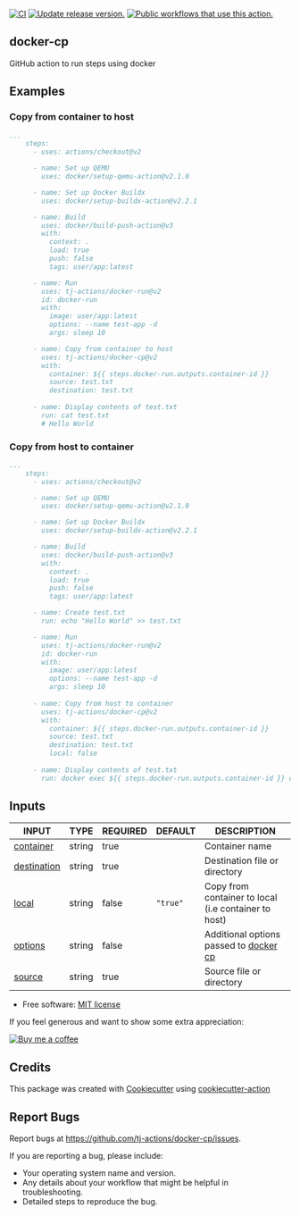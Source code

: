 [![CI](https://github.com/tj-actions/docker-cp/workflows/CI/badge.svg)](https://github.com/tj-actions/docker-cp/actions?query=workflow%3ACI)
[![Update release version.](https://github.com/tj-actions/docker-cp/workflows/Update%20release%20version./badge.svg)](https://github.com/tj-actions/docker-cp/actions?query=workflow%3A%22Update+release+version.%22)
[![Public workflows that use this action.](https://img.shields.io/endpoint?url=https%3A%2F%2Fused-by.vercel.app%2Fapi%2Fgithub-actions%2Fused-by%3Faction%3Dtj-actions%2Fdocker-cp%26badge%3Dtrue)](https://github.com/search?o=desc\&q=tj-actions+docker-cp+path%3A.github%2Fworkflows+language%3AYAML\&s=\&type=Code)

## docker-cp

GitHub action to run steps using docker

## Examples

### Copy from container to host

```yaml
...
    steps:
      - uses: actions/checkout@v2

      - name: Set up QEMU
        uses: docker/setup-qemu-action@v2.1.0

      - name: Set up Docker Buildx
        uses: docker/setup-buildx-action@v2.2.1

      - name: Build
        uses: docker/build-push-action@v3
        with:
          context: .
          load: true
          push: false
          tags: user/app:latest

      - name: Run
        uses: tj-actions/docker-run@v2
        id: docker-run
        with:
          image: user/app:latest
          options: --name test-app -d
          args: sleep 10

      - name: Copy from container to host
        uses: tj-actions/docker-cp@v2
        with:
          container: ${{ steps.docker-run.outputs.container-id }}
          source: test.txt
          destination: test.txt
      
      - name: Display contents of test.txt
        run: cat test.txt
        # Hello World
```

### Copy from host to container

```yaml
...
    steps:
      - uses: actions/checkout@v2

      - name: Set up QEMU
        uses: docker/setup-qemu-action@v2.1.0

      - name: Set up Docker Buildx
        uses: docker/setup-buildx-action@v2.2.1

      - name: Build
        uses: docker/build-push-action@v3
        with:
          context: .
          load: true
          push: false
          tags: user/app:latest

      - name: Create test.txt
        run: echo "Hello World" >> test.txt

      - name: Run
        uses: tj-actions/docker-run@v2
        id: docker-run
        with:
          image: user/app:latest
          options: --name test-app -d
          args: sleep 10
      
      - name: Copy from host to container
        uses: tj-actions/docker-cp@v2
        with:
          container: ${{ steps.docker-run.outputs.container-id }}
          source: test.txt
          destination: test.txt
          local: false
      
      - name: Display contents of test.txt
        run: docker exec ${{ steps.docker-run.outputs.container-id }} cat test.txt
```

## Inputs

<!-- AUTO-DOC-INPUT:START - Do not remove or modify this section -->

|                               INPUT                               |  TYPE  | REQUIRED | DEFAULT  |                                                 DESCRIPTION                                                 |
|-------------------------------------------------------------------|--------|----------|----------|-------------------------------------------------------------------------------------------------------------|
|    <a name="input_container"></a>[container](#input_container)    | string |   true   |          |                                               Container name                                                |
| <a name="input_destination"></a>[destination](#input_destination) | string |   true   |          |                                        Destination file or directory                                        |
|          <a name="input_local"></a>[local](#input_local)          | string |  false   | `"true"` |                          Copy from container to local <br>(i.e container to host)                           |
|       <a name="input_options"></a>[options](#input_options)       | string |  false   |          | Additional options passed to [docker cp](https://docs.docker.com/engine/reference/commandline/cp/#options)  |
|        <a name="input_source"></a>[source](#input_source)         | string |   true   |          |                                          Source file or directory                                           |

<!-- AUTO-DOC-INPUT:END -->

*   Free software: [MIT license](LICENSE)

If you feel generous and want to show some extra appreciation:

[![Buy me a coffee][buymeacoffee-shield]][buymeacoffee]

[buymeacoffee]: https://www.buymeacoffee.com/jackton1

[buymeacoffee-shield]: https://www.buymeacoffee.com/assets/img/custom_images/orange_img.png

## Credits

This package was created with [Cookiecutter](https://github.com/cookiecutter/cookiecutter) using [cookiecutter-action](https://github.com/tj-actions/cookiecutter-action)

## Report Bugs

Report bugs at https://github.com/tj-actions/docker-cp/issues.

If you are reporting a bug, please include:

*   Your operating system name and version.
*   Any details about your workflow that might be helpful in troubleshooting.
*   Detailed steps to reproduce the bug.
